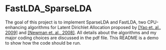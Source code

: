 # FastLDA_SparseLDA
The goal of this project is to implement SparseLDA and FastLDA, two CPU-enhancing algorithms for Latent Dirichlet Allocation proposed by [[Yao et. al., 2009]](https://www.researchgate.net/publication/221653450_Efficient_methods_for_topic_model_inference_on_streaming_document_collections) and [[Newman et. al., 2008]](https://www.researchgate.net/publication/221653277_Fast_collapsed_Gibbs_sampling_for_latent_Dirichlet_allocation). All details about the algorithms and my major coding choices are discussed in the pdf file. 
This README is a demo to show how the code should be run. 
